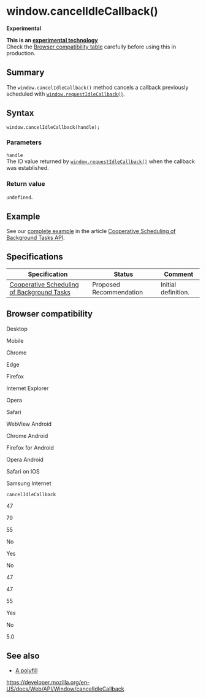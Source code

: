 window.cancelIdleCallback()
===========================

**Experimental**

**This is an [experimental technology](https://developer.mozilla.org/en-US/docs/MDN/Guidelines/Conventions_definitions#experimental)**  
Check the [Browser compatibility table](#browser_compatibility) carefully before using this in production.

Summary
-------

The `window.cancelIdleCallback()` method cancels a callback previously scheduled with [`window.requestIdleCallback()`](requestidlecallback).

Syntax
------

    window.cancelIdleCallback(handle);

### Parameters

`handle`  
The ID value returned by [`window.requestIdleCallback()`](requestidlecallback) when the callback was established.

### Return value

`undefined`.

Example
-------

See our [complete example](../background_tasks_api#example) in the article [Cooperative Scheduling of Background Tasks API](../background_tasks_api).

Specifications
--------------

<table><thead><tr class="header"><th>Specification</th><th>Status</th><th>Comment</th></tr></thead><tbody><tr class="odd"><td><a href="https://www.w3.org/TR/requestidlecallback/">Cooperative Scheduling of Background Tasks</a></td><td><span class="spec-pr">Proposed Recommendation</span></td><td>Initial definition.</td></tr></tbody></table>

Browser compatibility
---------------------

Desktop

Mobile

Chrome

Edge

Firefox

Internet Explorer

Opera

Safari

WebView Android

Chrome Android

Firefox for Android

Opera Android

Safari on IOS

Samsung Internet

`cancelIdleCallback`

47

79

55

No

Yes

No

47

47

55

Yes

No

5.0

See also
--------

-   [A polyfill](https://github.com/behnammodi/polyfill/blob/master/window.polyfill.js)

<a href="https://developer.mozilla.org/en-US/docs/Web/API/Window/cancelIdleCallback" class="_attribution-link">https://developer.mozilla.org/en-US/docs/Web/API/Window/cancelIdleCallback</a>
